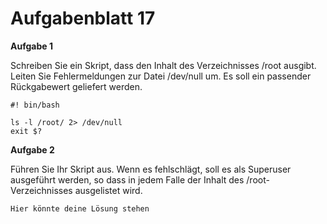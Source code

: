# Aufgabenblatt 17

**Aufgabe 1**

Schreiben Sie ein Skript, dass den Inhalt des Verzeichnisses /root ausgibt. Leiten Sie Fehlermeldungen zur Datei /dev/null um. Es soll ein passender Rückgabewert geliefert werden.

```
#! bin/bash

ls -l /root/ 2> /dev/null
exit $? 
```

**Aufgabe 2**

Führen Sie Ihr Skript aus. Wenn es fehlschlägt, soll es als Superuser ausgeführt werden, so dass in jedem Falle der Inhalt des /root-Verzeichnisses ausgelistet wird.

`Hier könnte deine Lösung stehen`
